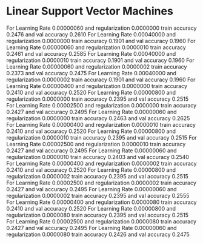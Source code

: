 # Linear Support Vector Machines

For Learning Rate 0.00000060 and regularization 0.0000000 train accuracy 0.2476 and val accuracy 0.2610
For Learning Rate 0.00040000 and regularization 0.0000000 train accuracy 0.1901 and val accuracy 0.1960
For Learning Rate 0.00000060 and regularization 0.0000010 train accuracy 0.2461 and val accuracy 0.2585
For Learning Rate 0.00040000 and regularization 0.0000010 train accuracy 0.1901 and val accuracy 0.1960
For Learning Rate 0.00000060 and regularization 0.0000002 train accuracy 0.2373 and val accuracy 0.2475
For Learning Rate 0.00040000 and regularization 0.0000002 train accuracy 0.1901 and val accuracy 0.1960
For Learning Rate 0.00000400 and regularization 0.0000000 train accuracy 0.2410 and val accuracy 0.2520
For Learning Rate 0.00000800 and regularization 0.0000000 train accuracy 0.2395 and val accuracy 0.2515
For Learning Rate 0.00002500 and regularization 0.0000000 train accuracy 0.2427 and val accuracy 0.2495
For Learning Rate 0.00000060 and regularization 0.0000000 train accuracy 0.2463 and val accuracy 0.2625
For Learning Rate 0.00000400 and regularization 0.0000010 train accuracy 0.2410 and val accuracy 0.2520
For Learning Rate 0.00000800 and regularization 0.0000010 train accuracy 0.2395 and val accuracy 0.2515
For Learning Rate 0.00002500 and regularization 0.0000010 train accuracy 0.2427 and val accuracy 0.2495
For Learning Rate 0.00000060 and regularization 0.0000010 train accuracy 0.2403 and val accuracy 0.2540
For Learning Rate 0.00000400 and regularization 0.0000002 train accuracy 0.2410 and val accuracy 0.2520
For Learning Rate 0.00000800 and regularization 0.0000002 train accuracy 0.2395 and val accuracy 0.2515
For Learning Rate 0.00002500 and regularization 0.0000002 train accuracy 0.2427 and val accuracy 0.2495
For Learning Rate 0.00000060 and regularization 0.0000002 train accuracy 0.2395 and val accuracy 0.2555
For Learning Rate 0.00000400 and regularization 0.0000080 train accuracy 0.2410 and val accuracy 0.2520
For Learning Rate 0.00000800 and regularization 0.0000080 train accuracy 0.2395 and val accuracy 0.2515
For Learning Rate 0.00002500 and regularization 0.0000080 train accuracy 0.2427 and val accuracy 0.2495
For Learning Rate 0.00000060 and regularization 0.0000080 train accuracy 0.2426 and val accuracy 0.2475
